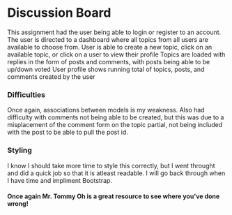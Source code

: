 # Discussion Board #
This assignment had the user being able to login or register to an account.
The user is directed to a dashboard where all topics from all users are available to choose from.
User is able to create a new topic, click on an available topic, or click on a user to view their profile
Topics are loaded with replies in the form of posts and comments, with posts being able to be up/down voted
User profile shows running total of topics, posts, and comments created by the user

### Difficulties ###
Once again, associations between models is my weakness.
Also had difficulty with comments not being able to be created, but this was due to a misplacement of the comment 
	form on the topic partial, not being included with the post to be able to pull the post id.

### Styling ###
I know I should take more time to style this correctly, but I went throught and did a quick job so that it is atleast readable.
I will go back through when I have time and impliment Bootstrap.

#### Once again Mr. Tommy Oh is a great resource to see where you've done wrong! ####